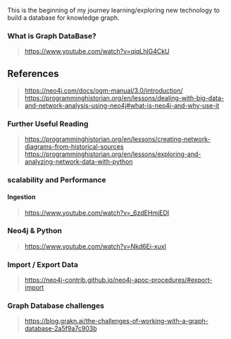 This is the beginning of my journey learning/exploring new technology to build a database for knowledge graph.

### What is Graph DataBase?
> https://www.youtube.com/watch?v=qiqLhlG4CkU


## References
> https://neo4j.com/docs/ogm-manual/3.0/introduction/
> https://programminghistorian.org/en/lessons/dealing-with-big-data-and-network-analysis-using-neo4j#what-is-neo4j-and-why-use-it


### Further Useful Reading
> https://programminghistorian.org/en/lessons/creating-network-diagrams-from-historical-sources
> https://programminghistorian.org/en/lessons/exploring-and-analyzing-network-data-with-python


### scalability and Performance
#### Ingestion
> https://www.youtube.com/watch?v=_6zdEHmjEDI



### Neo4j & Python
> https://www.youtube.com/watch?v=Nkd6Ei-xuxI


### Import / Export Data 
> https://neo4j-contrib.github.io/neo4j-apoc-procedures/#export-import


### Graph Database challenges
> https://blog.grakn.ai/the-challenges-of-working-with-a-graph-database-2a5f9a7c903b
